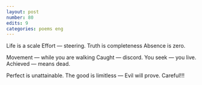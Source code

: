 ```yaml
---
layout: post
number: 80
edits: 9
categories: poems eng
---
```


Life is a scale
Effort — steering. 
Truth is completeness 
Absence is zero. 

Movement — while you are walking
Caught — discord. 
You seek — you live.
Achieved — means dead. 

Perfect is unattainable.
The good is limitless —
Evil will prove.
Careful!!!
